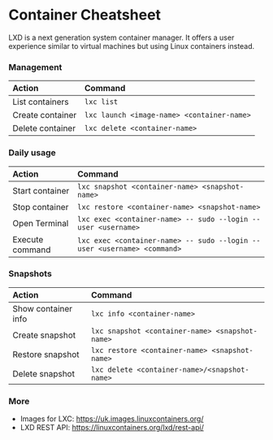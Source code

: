 # Container Cheatsheet

LXD is a next generation system container manager. It offers a user experience similar to virtual machines but using Linux containers instead.

### Management

| Action           | Command                                    |
|:-----------------|:-------------------------------------------|
| List containers  | `lxc list`                                 |
| Create container | `lxc launch <image-name> <container-name>` |
| Delete container | `lxc delete <container-name>`              |

### Daily usage

| Action           | Command                                                                 |
|:-----------------|:------------------------------------------------------------------------|
| Start container  | `lxc snapshot <container-name> <snapshot-name>`                         |
| Stop container   | `lxc restore <container-name> <snapshot-name>`                          |
| Open Terminal    | `lxc exec <container-name> -- sudo --login --user <username>`           |
| Execute command  | `lxc exec <container-name> -- sudo --login --user <username> <command>` |

### Snapshots

| Action              | Command                                         |
|:--------------------|:------------------------------------------------|
| Show container info | `lxc info <container-name>`                     |
| Create snapshot     | `lxc snapshot <container-name> <snapshot-name>` |
| Restore snapshot    | `lxc restore <container-name> <snapshot-name>`  |
| Delete snapshot     | `lxc delete <container-name>/<snapshot-name>`   |

### More

- Images for LXC: https://uk.images.linuxcontainers.org/
- LXD REST API: https://linuxcontainers.org/lxd/rest-api/
